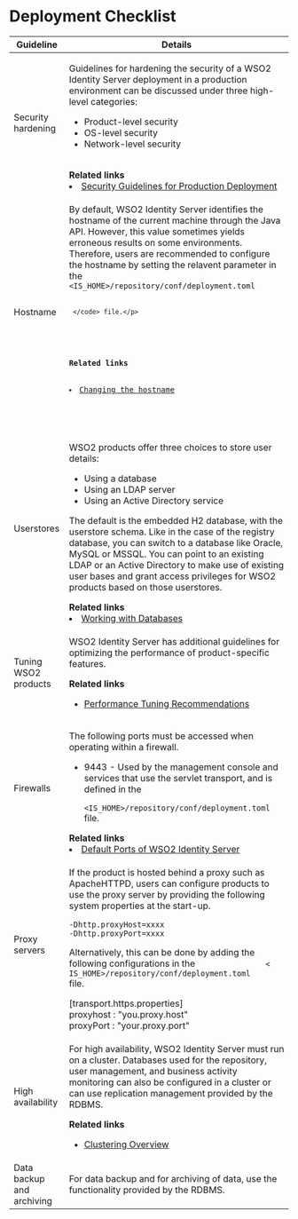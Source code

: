 # Deployment Checklist

<table>
<thead>
<tr class="header">
<th>Guideline</th>
<th>Details</th>
</tr>
</thead>
<tbody>
<tr class="odd">
<td>Security hardening</td>
<td><div class="content-wrapper">
<p>Guidelines for hardening the security of a WSO2 Identity Server deployment in a production environment can be discussed under three high-level categories:</p>
<ul>
<li>Product-level security</li>
<li>OS-level security</li>
<li>Network-level security<br />
<br />
</li>
</ul>
<div class="panel" style="border-width: 1px;">
<div class="panelHeader" style="border-bottom-width: 1px;">
<strong>Related links</strong>
</div>
<div class="panelContent">
<li><a href="../../../deploy/security/security-guidelines-for-production-deployment">Security Guidelines for Production 
Deployment</a></li>
</div>
</div>
</div></td>
</tr>
<tr class="even">
<td>Hostname</td>
<td><div class="content-wrapper">
<p>By default, WSO2 Identity Server identifies the hostname of the current machine through the Java API. However, this value 
sometimes yields erroneous results on some environments. Therefore, users are recommended to configure the hostname 
by setting the relavent parameter in the <code>               &lt;IS_HOME&gt;/repository/conf/deployment.toml     
    
     </code> file.</p>
<div class="code panel pdl" style="border-width: 1px;">
<div class="panel" style="border-width: 1px;">
<div class="panelHeader" style="border-bottom-width: 1px;">
<strong>Related links</strong>
</div>
<div class="panelContent">
<li><a href="../../../deploy/change-the-hostname">Changing the hostname</a></li>
</ul></li>
</div>
</div>
</div></td>
</tr>
<tr class="even">
<td>Userstores</td>
<td><div class="content-wrapper">
<p>WSO2 products offer three choices to store user details:</p>
<ul>
<li>Using a database</li>
<li>Using an LDAP server</li>
<li>Using an Active Directory service</li>
</ul>
<p>The default is the embedded H2 database, with the userstore schema. Like in the case of the registry database, you can switch to a database like Oracle, MySQL or MSSQL. You can point to an existing LDAP or an Active Directory to make use of existing user bases and grant access privileges for WSO2 products based on those userstores.</p>
<div class="panel" style="border-width: 1px;">
<div class="panelHeader" style="border-bottom-width: 1px;">
<strong>Related links</strong>
</div>
<div class="panelContent">
<li><a href="../../setup/working-with-databases/">Working with Databases</a></li>
</div>
</div>
</div></td>
</tr>
<tr class="odd">
<td>Tuning WSO2 products</td>
<td><div class="content-wrapper">
<p>WSO2 Identity Server has additional guidelines for optimizing the performance 
of product-specific features.</p>
<div class="panel" style="border-width: 1px;">
<div class="panelHeader" style="border-bottom-width: 1px;">
<strong>Related links</strong>
</div>
<div class="panelContent">
<div>
<ul>
<li><a href="../../../deploy/performance/performance-tuning-recommendations">Performance Tuning Recommendations</a> </li>
</div></td>
</tr>
<tr class="odd">
<td>Firewalls</td>
<td><div class="content-wrapper">
<p>The following ports must be accessed when operating within a firewall.</p>
<ul>
<li>9443 - Used by the management console and services that use the servlet transport, and is defined in the <code>  
              &lt;IS_HOME&gt;/repository/conf/deployment.toml               </code> file.</li>
</ul>
<div class="panel" style="border-width: 1px;">
<div class="panelHeader" style="border-bottom-width: 1px;">
<strong>Related links</strong>
</div>
<div class="panelContent">
<li><a href="../../../references/default-ports-of-wso2-products">Default Ports of WSO2 Identity Server</a> </li>
</div>
</div>
</div></td>
</tr>
<tr class="even">
<td>Proxy servers</td>
<td><div class="content-wrapper">
<p>If the product is hosted behind a proxy such as ApacheHTTPD, users can configure products to use the proxy server by providing the following system properties at the start-up.</p>
<div class="code panel pdl" style="border-width: 1px;">
<div class="codeContent panelContent pdl">
<div class="sourceCode" id="cb4" data-syntaxhighlighter-params="brush: java; gutter: false; theme: Confluence" data-theme="Confluence" style="brush: java; gutter: false; theme: Confluence"><pre class="sourceCode java"><code class="sourceCode java"><a class="sourceLine" id="cb4-1" title="1">-Dhttp.<span class="fu">proxyHost</span>=xxxx </a>
<a class="sourceLine" id="cb4-2" title="2">-Dhttp.<span class="fu">proxyPort</span>=xxxx</a></code></pre></div>
</div>
</div>
<p>Alternatively, this can be done by adding the following configurations in the <code>               &lt;
IS_HOME&gt;/repository/conf/deployment.toml              </code> file.</p>
<div class="code panel pdl" style="border-width: 1px;">
<div class="codeContent panelContent pdl">
<a class="sourceLine" id="cb5-3" title="3">    <span class="kw">[transport.https.properties]<span 
class="kw"></span></a><br/>
<a class="sourceLine" id="cb5-3" title="3">    <span class="kw">proxyhost : </span>"you.proxy.host"<span 
class="kw"></span></a><br/>
<a class="sourceLine" id="cb5-3" title="3">    <span class="kw">proxyPort : </span>"your.proxy.port"<span 
class="kw"></span></a><br/>
</div>
</div>
</div></td>
</tr>
<tr class="odd">
<td>High availability</td>
<td><div class="content-wrapper">
<p>For high availability, WSO2 Identity Server must run on a cluster. Databases used for the repository, user 
management, and business activity monitoring can also be configured in a cluster or can use replication management provided by the RDBMS.</p>
<div class="panel" style="border-width: 1px;">
<div class="panelHeader" style="border-bottom-width: 1px;">
<strong>Related links</strong>
</div>
<div class="panelContent">
<ul>
<li><a href="TBD:../../administer/clustering-overview">Clustering Overview</a> </li>
</ul>
</div>
</div>
</div></td>
</tr>
<tr class="even">
<td>Data backup and archiving</td>
<td>For data backup and for archiving of data, use the functionality provided by the RDBMS.</td>
</tr>
</tbody>
</table>